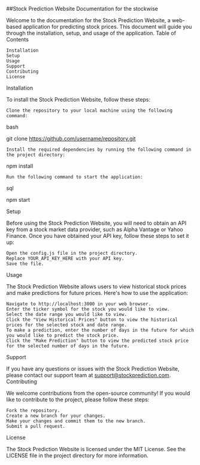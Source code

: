 ##Stock Prediction Website Documentation for the stockwise

Welcome to the documentation for the Stock Prediction Website, a web-based application for predicting stock prices. This document will guide you through the installation, setup, and usage of the application.
Table of Contents

    Installation
    Setup
    Usage
    Support
    Contributing
    License

Installation

To install the Stock Prediction Website, follow these steps:

    Clone the repository to your local machine using the following command:

bash

git clone https://github.com/username/repository.git

    Install the required dependencies by running the following command in the project directory:

npm install

    Run the following command to start the application:

sql

npm start

Setup

Before using the Stock Prediction Website, you will need to obtain an API key from a stock market data provider, such as Alpha Vantage or Yahoo Finance. Once you have obtained your API key, follow these steps to set it up:

    Open the config.js file in the project directory.
    Replace YOUR_API_KEY_HERE with your API key.
    Save the file.

Usage

The Stock Prediction Website allows users to view historical stock prices and make predictions for future prices. Here's how to use the application:

    Navigate to http://localhost:3000 in your web browser.
    Enter the ticker symbol for the stock you would like to view.
    Select the date range you would like to view.
    Click the "View Historical Prices" button to view the historical prices for the selected stock and date range.
    To make a prediction, enter the number of days in the future for which you would like to predict the stock price.
    Click the "Make Prediction" button to view the predicted stock price for the selected number of days in the future.

Support

If you have any questions or issues with the Stock Prediction Website, please contact our support team at support@stockprediction.com.
Contributing

We welcome contributions from the open-source community! If you would like to contribute to the project, please follow these steps:

    Fork the repository.
    Create a new branch for your changes.
    Make your changes and commit them to the new branch.
    Submit a pull request.

License

The Stock Prediction Website is licensed under the MIT License. See the LICENSE file in the project directory for more information.
